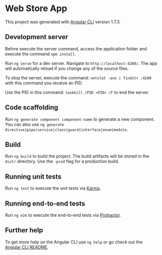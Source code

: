 # Web Store App

This project was generated with [Angular CLI](https://github.com/angular/angular-cli) version 1.7.3.

## Development server

Before execute the server command, access the application folder and execute the command `npm install`.

Run `ng serve` for a dev server. Navigate to `http://localhost:4200/`. The app will automatically reload if you change any of the source files.

To stop the server, execute the command: `netstat -ano | findstr :4200` with this command you receive an PID. 

Use the PID in this command: `taskkill /PID <PID> /F` to end the server.

## Code scaffolding

Run `ng generate component component-name` to generate a new component. You can also use `ng generate directive|pipe|service|class|guard|interface|enum|module`.

## Build

Run `ng build` to build the project. The build artifacts will be stored in the `dist/` directory. Use the `-prod` flag for a production build.

## Running unit tests

Run `ng test` to execute the unit tests via [Karma](https://karma-runner.github.io).

## Running end-to-end tests

Run `ng e2e` to execute the end-to-end tests via [Protractor](http://www.protractortest.org/).

## Further help

To get more help on the Angular CLI use `ng help` or go check out the [Angular CLI README](https://github.com/angular/angular-cli/blob/master/README.md).
